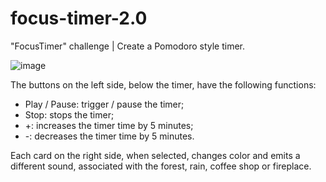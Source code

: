 # focus-timer-2.0

"FocusTimer" challenge | Create a Pomodoro style timer.

![image](https://github.com/FabianoLXS/focusTimer2.0/assets/47800473/c2bada52-6b65-4472-be45-3c06bb2c4060)


The buttons on the left side, below the timer, have the following functions:

- Play / Pause: trigger / pause the timer;
- Stop: stops the timer;
- +: increases the timer time by 5 minutes;
- -: decreases the timer time by 5 minutes.

Each card on the right side, when selected, changes color and emits a different sound, associated with the forest, rain, coffee shop or fireplace.
